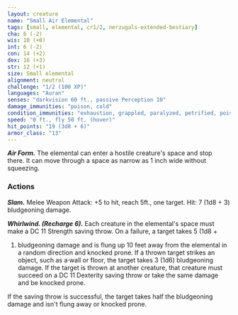 ```yaml
---
layout: creature
name: "Small Air Elemental"
tags: [small, elemental, cr1/2, nerzugals-extended-bestiary]
cha: 6 (-2)
wis: 10 (+0)
int: 6 (-2)
con: 14 (+2)
dex: 16 (+3)
str: 12 (+1)
size: Small elemental
alignment: neutral
challenge: "1/2 (100 XP)"
languages: "Auran"
senses: "darkvision 60 ft., passive Perception 10"
damage_immunities: "poison, cold"
condition_immunities: "exhaustion, grappled, paralyzed, petrified, poisoned, prone, restrained, unconscious"
speed: "0 ft., fly 50 ft. (hover)"
hit_points: "19 (3d8 + 6)"
armor_class: "13"
---
```


***Air Form.*** The elemental can enter a hostile
creature's space and stop there. It can move
through a space as narrow as 1 inch wide without
squeezing.

### Actions

***Slam.*** Melee Weapon Attack: +5 to hit, reach 5ft.,
one target. Hit: 7 (1d8 + 3) bludgeoning damage.

***Whirlwind. (Recharge 6).*** Each creature in the
elemental's space must make a DC 11 Strength
saving throw. On a failure, a target takes 5 (1d8 +
1) bludgeoning damage and is flung up 10 feet
away from the elemental in a random direction and
knocked prone. If a thrown target strikes an object,
such as a·wall or floor, the target takes 3 (1d6)
bludgeoning damage. If the target is thrown at
another creature, that creature must succeed on a
DC 11 Dexterity saving throw or take the same
damage and be knocked prone.

If the saving throw is successful, the target takes
half the bludgeoning damage and isn't flung away
or knocked prone.
